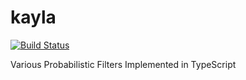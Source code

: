 # kayla
[![Build Status](https://travis-ci.org/chewong/kayla.svg?branch=master)](https://travis-ci.org/chewong/kayla)

Various Probabilistic Filters Implemented in TypeScript
